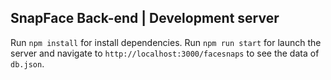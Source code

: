 ## SnapFace Back-end | Development server

Run `npm install` for install dependencies. Run `npm run start` for launch the server and navigate to `http://localhost:3000/facesnaps` to see the data of `db.json`.
